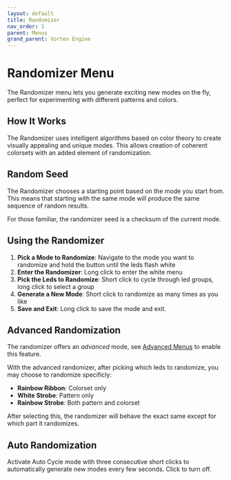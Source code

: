 ```yaml
---
layout: default
title: Randomizer
nav_order: 1
parent: Menus
grand_parent: Vortex Engine
---
```


<style>
/* Styling for section headers and dividers */
.section-header {
  font-size: 1.5em;
  margin-bottom: 10px;
}

hr {
  border: none;
  height: 1px;
  background-color: #eee;
  margin: 20px 0;
}
</style>

# Randomizer Menu

The Randomizer menu lets you generate exciting new modes on the fly, perfect for experimenting with different patterns and colors.

## How It Works

The Randomizer uses intelligent algorithms based on color theory to create visually appealing and unique modes. This allows creation of coherent colorsets with an added element of randomization.

## Random Seed
The Randomizer chooses a starting point based on the mode you start from. This means that starting with the same mode will produce the same sequence of random results.

For those familiar, the randomizer seed is a checksum of the current mode.

## Using the Randomizer

1. **Pick a Mode to Randomize**: Navigate to the mode you want to randomize and hold the button until the leds flash white
2. **Enter the Randomizer**: Long click to enter the white menu
3. **Pick the Leds to Randomize**: Short click to cycle through led groups, long click to select a group
4. **Generate a New Mode**: Short click to randomize as many times as you like
5. **Save and Exit**: Long click to save the mode and exit.

## Advanced Randomization

The randomizer offers an _advanced_ mode, see [Advanced Menus](advanced_menus.html) to enable this feature.

With the advanced randomizer, after picking which leds to randomize, you may choose to randomize specificly:

 - **Rainbow Ribbon**: Colorset only  
 - **White Strobe**: Pattern only  
 - **Rainbow Strobe**: Both pattern and colorset  

After selecting this, the randomizer will behave the exact same except for which part it randomizes.

## Auto Randomization

Activate Auto Cycle mode with three consecutive short clicks to automatically generate new modes every few seconds. Click to turn off.
